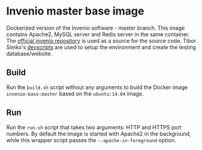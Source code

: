# Invenio master base image
Dockerized version of the Invenio software - master branch. This image
contains Apache2, MySQL server and Redis server in the same container.
The [official invenio repository](https://github.com/inveniosoftware/invenio) 
is used as a source for the source code. Tibor Simko's
[devscripts](https://github.com/tiborsimko/invenio-devscripts) are used to
setup the environment and create the testing database/website.

## Build
Run the `build.sh` script without any arguments to build the Docker
image `invenio-base:master` based on the `ubuntu:14.04` image.

## Run
Run the `run.sh` script that takes two arguments: HTTP and HTTPS port
numbers.  By default the image is started with Apache2 in the
background, while this wrapper script passes the
`--apache-in-foreground` option.

